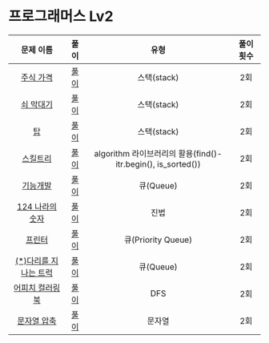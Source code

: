 # 프로그래머스 Lv2

| 문제 이름                             | 풀이                                  | 유형                                  | 풀이 횟수                           |
|:------------------------------:|:---------------------------------:|:---------------------------------:|:---------------------------------:|
|[주식 가격](https://programmers.co.kr/learn/courses/30/lessons/42584) |[풀이](https://github.com/Choyoonyoung98/Algorithm/blob/master/Programmers/programmers_lev2/StockPrice/StockPrice/main.cpp) |스택(stack)   |2회 |
|[쇠 막대기](https://programmers.co.kr/learn/courses/30/lessons/42585) |[풀이](https://github.com/Choyoonyoung98/Algorithm/blob/master/Programmers/programmers_lev2/IronBar/IronBar/main.cpp) |스택(stack)     |2회 |
|[탑](https://programmers.co.kr/learn/courses/30/lessons/42588) |[풀이](https://github.com/Choyoonyoung98/Algorithm/blob/master/Programmers/programmers_lev2/Tower/Tower/main.cpp) |스택(stack)   |2회 |
|[스킬트리](https://programmers.co.kr/learn/courses/30/lessons/49993) |[풀이](https://github.com/Choyoonyoung98/Algorithm/blob/master/Programmers/programmers_lev2/SkillTree/SkillTree/main.cpp) |algorithm 라이브러리의 활용(find()-itr.begin(), is_sorted())    |2회 |
|[기능개발](https://programmers.co.kr/learn/courses/30/lessons/42586) |[풀이](https://github.com/Choyoonyoung98/Algorithm/blob/master/Programmers/programmers_lev2/FunctionDev/FunctionDev/main.cpp) |큐(Queue)    |2회 |
|[124 나라의 숫자](https://programmers.co.kr/learn/courses/30/lessons/12899) |[풀이](https://github.com/Choyoonyoung98/Algorithm/blob/master/Programmers/programmers_lev2/124WorldNumb/124WorldNumb/main.cpp) |진법     |2회 |
|[프린터](https://programmers.co.kr/learn/courses/30/lessons/42585) |[풀이](https://github.com/Choyoonyoung98/Algorithm/blob/master/Programmers/programmers_lev2/Printer/Printer/main.cpp) |큐(Priority Queue)     |2회 |
|[(*)다리를 지나는 트럭](https://programmers.co.kr/learn/courses/30/lessons/42583) |[풀이](https://github.com/Choyoonyoung98/Algorithm/blob/master/Programmers/programmers_lev2/Truck/Truck/main.cpp) |큐(Queue)   |2회 |
|[어피치 컬러링북](https://programmers.co.kr/learn/courses/30/lessons/1829) |[풀이](https://github.com/Choyoonyoung98/Algorithm/blob/master/Programmers/programmers_lev2/ColoringBook/ColoringBook/main.cpp) |DFS   |2회 |
|[문자열 압축](https://programmers.co.kr/learn/courses/30/lessons/60057) |[풀이](https://github.com/Choyoonyoung98/Algorithm/blob/master/Programmers/programmers_lev2/StringCompression/StringCompression/main.cpp) |문자열   |2회 |
